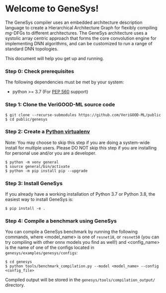 
# Welcome to GeneSys!

The GeneSys compiler uses an embedded architecture description language to create a Hierarchical Architecture Graph for flexibly compiling _mg_-DFGs to different architectures. The GeneSys architecture uses a systolic array centric approach that forms the core convolution engine for implementing DNN algorithms, and can be customized to  run a range of standard DNN topologies.

This document will help you get up and running.  

### Step 0: Check prerequisites
The following dependencies must be met by your system:
  * python >= 3.7 (For [PEP 560](https://www.python.org/dev/peps/pep-0560/) support)


### Step 1: Clone the VeriGOOD-ML source code
  ```console
  $ git clone --recurse-submodules https://github.com/VeriGOOD-ML/public
  $ cd public/genesys
  ```


### Step 2: Create a [Python virtualenv](https://docs.python.org/3/tutorial/venv.html)
Note: You may choose to skip this step if you are doing a system-wide install for multiple users.
      Please DO NOT skip this step if you are installing for personal use and/or you are a developer.
```console
$ python -m venv general
$ source general/bin/activate
$ python -m pip install pip --upgrade
```

### Step 3: Install GeneSys
If you already have a working installation of Python 3.7 or Python 3.8, the easiest way to install GeneSys is:
```console
$ pip install -e .
```

### Step 4: Compile a benchmark using GeneSys
You can compile a GeneSys benchmark by running the following commands, where <model_name> is one of  `resnet18`, or `resnet50` (you can try compiling with other onnx models you find as well!)  and <config_name> is the name of one of the configs located in `genesys/examples/genesys/configs`:
```console
$ cd genesys
$ python tools/benchmark_compilation.py --model <model_name> --config <config_file>
```

Compiled output will be stored in the `genesys/tools/compilation_output/` directory.

